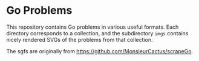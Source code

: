 # Go Problems

This repository contains Go problems in various useful formats.  Each
directory corresponds to a collection, and the subdirectory `imgs`
contains nicely rendered SVGs of the problems from that collection.

The sgfs are originally from https://github.com/MonsieurCactus/scrapeGo.
